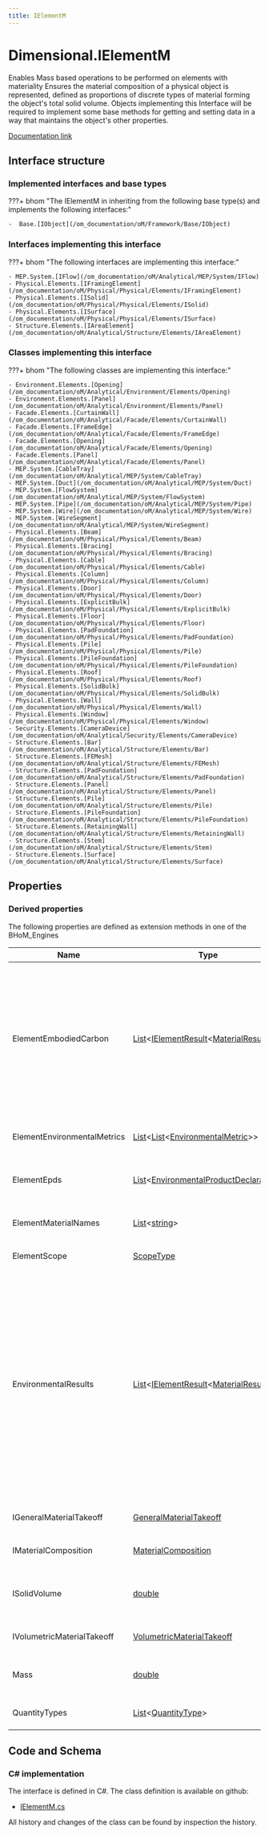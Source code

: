 ```yaml
---
title: IElementM
---
```


# Dimensional.IElementM

Enables Mass based operations to be performed on elements with materiality
Ensures the material composition of a physical object is represented, defined as proportions of discrete types of material forming the object's total solid volume.
Objects implementing this Interface will be required to implement some base methods for getting and setting data in a way that maintains the object's other properties.


[Documentation link](https://bhom.xyz/documentation/BHoM_oM/Dimensional_oM/IElement-required-extension-methods/)

## Interface structure

### Implemented interfaces and base types

???+ bhom "The IElementM in inheriting from the following base type(s) and implements the following interfaces:"

    -  Base.[IObject](/om_documentation/oM/Framework/Base/IObject)


### Interfaces implementing this interface

???+ bhom "The following interfaces are implementing this interface:"

    - MEP.System.[IFlow](/om_documentation/oM/Analytical/MEP/System/IFlow)
    - Physical.Elements.[IFramingElement](/om_documentation/oM/Physical/Physical/Elements/IFramingElement)
    - Physical.Elements.[ISolid](/om_documentation/oM/Physical/Physical/Elements/ISolid)
    - Physical.Elements.[ISurface](/om_documentation/oM/Physical/Physical/Elements/ISurface)
    - Structure.Elements.[IAreaElement](/om_documentation/oM/Analytical/Structure/Elements/IAreaElement)


### Classes implementing this interface

???+ bhom "The following classes are implementing this interface:"

    - Environment.Elements.[Opening](/om_documentation/oM/Analytical/Environment/Elements/Opening)
    - Environment.Elements.[Panel](/om_documentation/oM/Analytical/Environment/Elements/Panel)
    - Facade.Elements.[CurtainWall](/om_documentation/oM/Analytical/Facade/Elements/CurtainWall)
    - Facade.Elements.[FrameEdge](/om_documentation/oM/Analytical/Facade/Elements/FrameEdge)
    - Facade.Elements.[Opening](/om_documentation/oM/Analytical/Facade/Elements/Opening)
    - Facade.Elements.[Panel](/om_documentation/oM/Analytical/Facade/Elements/Panel)
    - MEP.System.[CableTray](/om_documentation/oM/Analytical/MEP/System/CableTray)
    - MEP.System.[Duct](/om_documentation/oM/Analytical/MEP/System/Duct)
    - MEP.System.[FlowSystem](/om_documentation/oM/Analytical/MEP/System/FlowSystem)
    - MEP.System.[Pipe](/om_documentation/oM/Analytical/MEP/System/Pipe)
    - MEP.System.[Wire](/om_documentation/oM/Analytical/MEP/System/Wire)
    - MEP.System.[WireSegment](/om_documentation/oM/Analytical/MEP/System/WireSegment)
    - Physical.Elements.[Beam](/om_documentation/oM/Physical/Physical/Elements/Beam)
    - Physical.Elements.[Bracing](/om_documentation/oM/Physical/Physical/Elements/Bracing)
    - Physical.Elements.[Cable](/om_documentation/oM/Physical/Physical/Elements/Cable)
    - Physical.Elements.[Column](/om_documentation/oM/Physical/Physical/Elements/Column)
    - Physical.Elements.[Door](/om_documentation/oM/Physical/Physical/Elements/Door)
    - Physical.Elements.[ExplicitBulk](/om_documentation/oM/Physical/Physical/Elements/ExplicitBulk)
    - Physical.Elements.[Floor](/om_documentation/oM/Physical/Physical/Elements/Floor)
    - Physical.Elements.[PadFoundation](/om_documentation/oM/Physical/Physical/Elements/PadFoundation)
    - Physical.Elements.[Pile](/om_documentation/oM/Physical/Physical/Elements/Pile)
    - Physical.Elements.[PileFoundation](/om_documentation/oM/Physical/Physical/Elements/PileFoundation)
    - Physical.Elements.[Roof](/om_documentation/oM/Physical/Physical/Elements/Roof)
    - Physical.Elements.[SolidBulk](/om_documentation/oM/Physical/Physical/Elements/SolidBulk)
    - Physical.Elements.[Wall](/om_documentation/oM/Physical/Physical/Elements/Wall)
    - Physical.Elements.[Window](/om_documentation/oM/Physical/Physical/Elements/Window)
    - Security.Elements.[CameraDevice](/om_documentation/oM/Analytical/Security/Elements/CameraDevice)
    - Structure.Elements.[Bar](/om_documentation/oM/Analytical/Structure/Elements/Bar)
    - Structure.Elements.[FEMesh](/om_documentation/oM/Analytical/Structure/Elements/FEMesh)
    - Structure.Elements.[PadFoundation](/om_documentation/oM/Analytical/Structure/Elements/PadFoundation)
    - Structure.Elements.[Panel](/om_documentation/oM/Analytical/Structure/Elements/Panel)
    - Structure.Elements.[Pile](/om_documentation/oM/Analytical/Structure/Elements/Pile)
    - Structure.Elements.[PileFoundation](/om_documentation/oM/Analytical/Structure/Elements/PileFoundation)
    - Structure.Elements.[RetainingWall](/om_documentation/oM/Analytical/Structure/Elements/RetainingWall)
    - Structure.Elements.[Stem](/om_documentation/oM/Analytical/Structure/Elements/Stem)
    - Structure.Elements.[Surface](/om_documentation/oM/Analytical/Structure/Elements/Surface)


## Properties

### Derived properties

The following properties are defined as extension methods in one of the BHoM_Engines

| Name             | Type             | Description      | Quantity         | Engine           |
|------------------|------------------|------------------|------------------|------------------|
| ElementEmbodiedCarbon | [List](https://learn.microsoft.com/en-us/dotnet/api/System.Collections.Generic.List-1?view=netstandard-2.0)&lt;[IElementResult](/om_documentation/oM/Analytical/LifeCycleAssessment/Results/IElementResult%601)&lt;[MaterialResult](/om_documentation/oM/Analytical/LifeCycleAssessment/Results/MaterialResult)&gt;&gt; | Evaluates the embodied carbon on the provided element based on IStructE methodology of evaluation.<br>If you would like to evaluate other EPD metrics, please use one of the Query.EnvironmentalResults methods. <br>TemplateMaterials can be provided helping with picking the correct EPD corresponding to each material on the element. Please note that this evaluation method only support mass-based EPDs. | - | LifeCycleAssessment_Engine |
| ElementEnvironmentalMetrics | [List](https://learn.microsoft.com/en-us/dotnet/api/System.Collections.Generic.List-1?view=netstandard-2.0)&lt;[List](https://learn.microsoft.com/en-us/dotnet/api/System.Collections.Generic.List-1?view=netstandard-2.0)&lt;[EnvironmentalMetric](/om_documentation/oM/Analytical/LifeCycleAssessment/MaterialFragments/EnvironmentalMetric)&gt;&gt; | Query the Environmental Product Declarations from any IElementM with a MaterialComposition composed of IEPD materials. | - | LifeCycleAssessment_Engine |
| ElementEpds | [List](https://learn.microsoft.com/en-us/dotnet/api/System.Collections.Generic.List-1?view=netstandard-2.0)&lt;[EnvironmentalProductDeclaration](/om_documentation/oM/Analytical/LifeCycleAssessment/MaterialFragments/EnvironmentalProductDeclaration)&gt; | Query the Environmental Product Declarations from any IElementM with a MaterialComposition composed of IEPD materials. | - | LifeCycleAssessment_Engine |
| ElementMaterialNames | [List](https://learn.microsoft.com/en-us/dotnet/api/System.Collections.Generic.List-1?view=netstandard-2.0)&lt;[string](https://learn.microsoft.com/en-us/dotnet/api/System.String?view=netstandard-2.0)&gt; | Query the element's MaterialComposition to form a Material Hint to aid in EPD-Material Mapping. | - | LifeCycleAssessment_Engine |
| ElementScope | [ScopeType](/om_documentation/oM/Analytical/LifeCycleAssessment/ScopeType) | Returns the enumerable type of the scope found on an element. | - | LifeCycleAssessment_Engine |
| EnvironmentalResults | [List](https://learn.microsoft.com/en-us/dotnet/api/System.Collections.Generic.List-1?view=netstandard-2.0)&lt;[IElementResult](/om_documentation/oM/Analytical/LifeCycleAssessment/Results/IElementResult%601)&lt;[MaterialResult](/om_documentation/oM/Analytical/LifeCycleAssessment/Results/MaterialResult)&gt;&gt; | Evaluates the EnvironmentalMetrics for the provided element and returns an ElementResult for each evaluated metric type.<br>Evaluation is done by extracting the material takeoff for the provided element, giving quantities and Materiality.<br>Each Material in the takeoff is then evaluated by finding the EnvironmentalProductDeclaration (EPD), either stored on the material or from the list of template materials.<br>Each metric, or filtered chosen metrics, on the EPD is then evaluated.<br>Finally, an element result is returned per metric type. Each element result being the sum result of all metrics of the same type. | - | LifeCycleAssessment_Engine |
| IGeneralMaterialTakeoff | [GeneralMaterialTakeoff](/om_documentation/oM/Physical/Physical/Materials/GeneralMaterialTakeoff) | Gets the unique Materials along with their volumes defining an object's make-up. | - | Matter_Engine |
| IMaterialComposition | [MaterialComposition](/om_documentation/oM/Physical/Physical/Materials/MaterialComposition) | Gets the unique Materials along with their relative proportions defining an object's make-up. | - | Matter_Engine |
| ISolidVolume | [double](https://learn.microsoft.com/en-us/dotnet/api/System.Double?view=netstandard-2.0) | Returns an element's solid volume, i.e. the the volume of the element that had any materiality, excluding cavities, openings and voids. | [Volume](/om_documentation/oM/Dimensional/Quantities/Attributes/Volume) [m³] | Matter_Engine |
| IVolumetricMaterialTakeoff | [VolumetricMaterialTakeoff](/om_documentation/oM/Physical/Physical/Materials/VolumetricMaterialTakeoff) | Gets the unique Materials along with their volumes defining an object's make-up. | - | Matter_Engine |
| Mass | [double](https://learn.microsoft.com/en-us/dotnet/api/System.Double?view=netstandard-2.0) | Evaluates the mass of an object based its VolumetricMaterialTakeoff and Density. | [Mass](/om_documentation/oM/Dimensional/Quantities/Attributes/Mass) [kg] | Matter_Engine |
| QuantityTypes | [List](https://learn.microsoft.com/en-us/dotnet/api/System.Collections.Generic.List-1?view=netstandard-2.0)&lt;[QuantityType](/om_documentation/oM/Analytical/LifeCycleAssessment/QuantityType)&gt; | Query the QuantityType values from any IElementM object's MaterialComposition. | - | LifeCycleAssessment_Engine |


## Code and Schema

### C# implementation

The interface is defined in C#. The class definition is available on github:

- [IElementM.cs](https://github.com/BHoM/BHoM/blob/develop/Dimensional_oM/IElementM.cs)

All history and changes of the class can be found by inspection the history.
